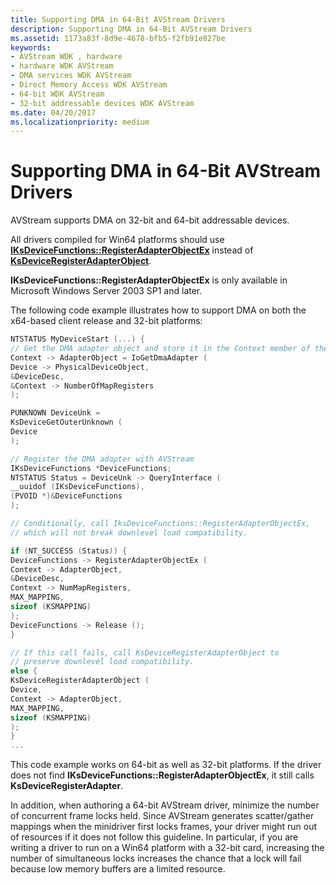 ```yaml
---
title: Supporting DMA in 64-Bit AVStream Drivers
description: Supporting DMA in 64-Bit AVStream Drivers
ms.assetid: 1173a83f-8d9e-4678-bfb5-f2fb91e827be
keywords:
- AVStream WDK , hardware
- hardware WDK AVStream
- DMA services WDK AVStream
- Direct Memory Access WDK AVStream
- 64-bit WDK AVStream
- 32-bit addressable devices WDK AVStream
ms.date: 04/20/2017
ms.localizationpriority: medium
---
```


# Supporting DMA in 64-Bit AVStream Drivers





AVStream supports DMA on 32-bit and 64-bit addressable devices.

All drivers compiled for Win64 platforms should use [**IKsDeviceFunctions::RegisterAdapterObjectEx**](https://docs.microsoft.com/windows-hardware/drivers/ddi/content/ks/nf-ks-iksdevicefunctions-registeradapterobjectex) instead of [**KsDeviceRegisterAdapterObject**](https://docs.microsoft.com/windows-hardware/drivers/ddi/content/ks/nf-ks-ksdeviceregisteradapterobject).

**IKsDeviceFunctions::RegisterAdapterObjectEx** is only available in Microsoft Windows Server 2003 SP1 and later.

The following code example illustrates how to support DMA on both the x64-based client release and 32-bit platforms:

```cpp
NTSTATUS MyDeviceStart (...) {
// Get the DMA adapter object and store it in the Context member of the I/O stack location.
Context -> AdapterObject = IoGetDmaAdapter (
Device -> PhysicalDeviceObject,
&DeviceDesc,
&Context -> NumberOfMapRegisters
);

PUNKNOWN DeviceUnk =
KsDeviceGetOuterUnknown (
Device
);

// Register the DMA adapter with AVStream
IKsDeviceFunctions *DeviceFunctions;
NTSTATUS Status = DeviceUnk -> QueryInterface (
__uuidof (IKsDeviceFunctions),
(PVOID *)&DeviceFunctions
);

// Conditionally, call IksDeviceFunctions::RegisterAdapterObjectEx, 
// which will not break downlevel load compatibility.

if (NT_SUCCESS (Status)) {
DeviceFunctions -> RegisterAdapterObjectEx (
Context -> AdapterObject,
&DeviceDesc,
Context -> NumMapRegisters,
MAX_MAPPING,
sizeof (KSMAPPING)
);
DeviceFunctions -> Release ();
}

// If this call fails, call KsDeviceRegisterAdapterObject to
// preserve downlevel load compatibility.
else {
KsDeviceRegisterAdapterObject (
Device,
Context -> AdapterObject,
MAX_MAPPING,
sizeof (KSMAPPING)
);
}
...
```

This code example works on 64-bit as well as 32-bit platforms. If the driver does not find **IKsDeviceFunctions::RegisterAdapterObjectEx**, it still calls **KsDeviceRegisterAdapter**.

In addition, when authoring a 64-bit AVStream driver, minimize the number of concurrent frame locks held. Since AVStream generates scatter/gather mappings when the minidriver first locks frames, your driver might run out of resources if it does not follow this guideline. In particular, if you are writing a driver to run on a Win64 platform with a 32-bit card, increasing the number of simultaneous locks increases the chance that a lock will fail because low memory buffers are a limited resource.

 

 




